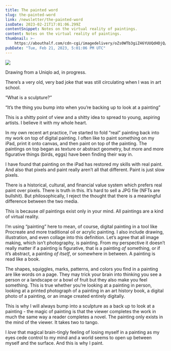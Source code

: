 ```yaml
---
title: The painted word
slug: the-painted-word
link: /newsletter/the-painted-word
isoDate: 2023-02-21T17:01:06.299Z
contentSnippet: Notes on the virtual reality of paintings.
content: Notes on the virtual reality of paintings.
thumbnail: >-
    https://abouthalf.com/cdn-cgi/imagedelivery/oZs0WTb3giZ46YUUQdHDjQ/6be79367-d109-4905-4d31-4e455f035200/width=1200,format=auto
pubDate: "Tue, Feb 21, 2023, 5:01:06 PM UTC"
---
```


![](https://abouthalf.com/cdn-cgi/imagedelivery/oZs0WTb3giZ46YUUQdHDjQ/905ab36a-c584-4b5c-afd9-91b7154b4900/width=1200,format=auto)

Drawing from a Uniqlo ad, in progress.

There’s a very old, very bad joke that was still circulating when I was in art school.

“What is a sculpture?”

“It’s the thing you bump into when you’re backing up to look at a painting”

This is a shitty point of view and a shitty idea to spread to young, aspiring artists. I believe it with my whole heart.

In my own recent art practice, I’ve started to fold “real” painting back into my work on top of digital painting. I often like to paint something on my iPad, print it onto canvas, and then paint on top of the painting. The paintings on top began as texture or abstract geometry, but more and more figurative things (birds, eggs) have been finding their way in.

I have found that painting on the iPad has restored my skills with real paint. And also that pixels and paint really aren’t all that different. Paint is just slow pixels.

There is a historical, cultural, and financial value system which prefers real paint over pixels. There is truth in this. It’s hard to sell a JPG file (NFTs are bullshit). But philosophically, I reject the thought that there is a meaningful difference between the two media.

This is because _all_ paintings exist only in your mind. All paintings are a kind of virtual reality.

I’m using “painting” here to mean, of course, digital painting in a tool like Procreate and more traditional oil or acrylic painting. I also include drawing, illustration, and even collage into this definition. Let’s agree that all image making, which isn’t photography, is painting. From my perspective it doesn’t really matter if a painting is figurative, that is a painting _of_ something, or if it’s abstract, a painting _of itself_, or somewhere in between. A painting is read like a book.

The shapes, squiggles, marks, patterns, and colors you find in a painting are like words on a page. They may trick your brain into thinking you see a person or a landscape or a bowl of fruit but they also make you feel something. This is true whether you’re looking at a painting in person, looking at a printed photograph of a painting in an art history book, a digital photo of a painting, or an image created entirely digitally.

This is why I will always bump into a sculpture as a back up to look at a painting - the magic of painting is that the viewer completes the work in much the same way a reader completes a novel. The painting only exists in the mind of the viewer. It takes two to tango.

I _love_ that magical brain-tingly feeling of losing myself in a painting as my eyes cede control to my mind and a world seems to open up between myself and the surface. And this is why I paint.
